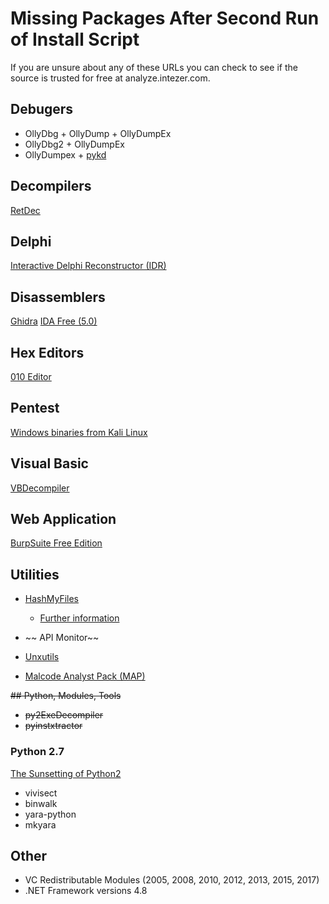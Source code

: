 # Missing Packages After Second Run of Install Script

If you are unsure about any of these URLs you can check to see if the source is trusted for free at analyze.intezer.com. 

## Debugers

* OllyDbg + OllyDump + OllyDumpEx
* OllyDbg2 + OllyDumpEx
* OllyDumpex + [pykd](https://githomelab.ru/pykd/pykd)

## Decompilers

[RetDec](https://retdec.com) 

## Delphi 

[Interactive Delphi Reconstructor (IDR)](https://github.com/crypto2011/IDR)

## Disassemblers

[Ghidra](https://ghidra-sre.org)
[IDA Free (5.0)](https://github.com/crypto2011/IDR)

## Hex Editors

[010 Editor](https://www.sweetscape.com/)

## Pentest

[Windows binaries from Kali Linux](https://gitlab.com/kalilinux/packages/windows-binaries)


## Visual Basic

[VBDecompiler](https://www.vb-decompiler.org/products.htm)

## Web Application

[BurpSuite Free Edition](https://portswigger.net/burp/communitydownload)

## Utilities

* [HashMyFiles](https://githomelab.ru/pykd/pykd)
    - [Further information](./hashmyfiles.md)
    

* ~~ API Monitor~~
* [Unxutils](http://unxutils.sourceforge.net/)
* [Malcode Analyst Pack (MAP)](http://sandsprite.com/iDef/MAP/)

~~## Python, Modules, Tools~~

* ~~py2ExeDecompiler~~
* ~~pyinstxtractor~~

### Python 2.7

[The Sunsetting of Python2](https://www.python.org/doc/sunset-python-2/)

* vivisect 
* binwalk 
* yara-python
* mkyara

## Other
* VC Redistributable Modules (2005, 2008, 2010, 2012, 2013, 2015, 2017)
* .NET Framework versions 4.8
